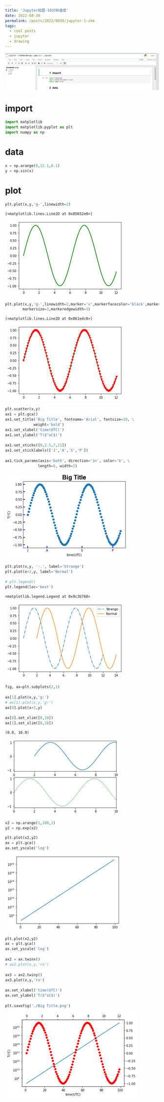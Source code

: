 ```yaml
---
title: 'Jupyter绘图-10分钟速成'
date: 2022-08-30
permalink: /posts/2022/0830/jupyter-1-zkm
tags:
  - cool posts
  - jupyter
  - drawing
---
```


![jupyter-notebook](/images/jupyter-images/jupyter-notebook.PNG)
# import


```python
import matplotlib
import matplotlib.pyplot as plt
import numpy as np
```

# data


```python
x = np.arange(0,12.1,0.1)
y = np.sin(x)
```

# plot


```python
plt.plot(x,y,'g-',linewidth=2)
```




    [<matplotlib.lines.Line2D at 0x85652e0>]




    
![png](/images/jupyter-images/output_5_1.png)
    



```python
plt.plot(x,y,'g-',linewidth=2,marker='v',markerfacecolor='black',markeredgecolor='red', \
        markersize=3,markeredgewidth=3)
```




    [<matplotlib.lines.Line2D at 0x861edc0>]




    
![png](/images/jupyter-images/output_6_1.png)
    



```python
plt.scatter(x,y)
ax1 = plt.gca()
ax1.set_title('Big Title', fontname='Arial', fontsize=20, \
             weight='bold')
ax1.set_xlabel('time(UTC)')
ax1.set_ylabel('T($^oC$)')

ax1.set_xticks([0,2.5,7,11])
ax1.set_xticklabels(['J','A','S','P'])

ax1.tick_params(axis='both', direction='in', color='b', \
               length=6, width=2)
```


    
![png](/images/jupyter-images/output_7_0.png)
    



```python
plt.plot(x,y, '-.', label='Strange')
plt.plot(x+2,y, label='Normal')

# plt.legend()
plt.legend(loc='best')
```




    <matplotlib.legend.Legend at 0x9c3b760>




    
![png](/images/jupyter-images/output_8_1.png)
    



```python
fig, ax=plt.subplots(2,1)

ax[1].plot(x,y,'g:')
# ax[1].plot(x,y,'g:')
ax[0].plot(x+2,y)

ax[0].set_xlim([0,10])
ax[1].set_xlim([0,10])

```




    (0.0, 10.0)




    
![png](/images/jupyter-images/output_9_1.png)
    



```python
x2 = np.arange(1,100,1)
y2 = np.exp(x2)

```


```python
plt.plot(x2,y2)
ax = plt.gca()
ax.set_yscale('log')
```


    
![png](/images/jupyter-images/output_11_0.png)
    



```python
plt.plot(x2,y2)
ax = plt.gca()
ax.set_yscale('log')

ax2 = ax.twinx()
# ax2.plot(x,y,'ro')

ax3 = ax2.twiny()
ax3.plot(x,y,'ro')

ax.set_xlabel('time(UTC)')
ax.set_ylabel('T($^oC$)')

plt.savefig('./Big Title.png')
```


    
![png](/images/jupyter-images/output_12_0.png)
    
